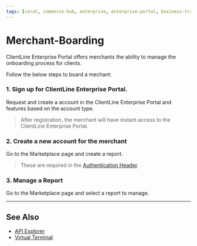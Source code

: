 ```yaml
---
tags: [carat, commerce-hub, enterprise, enterprise-portal, business-track, virtual-terminal, reporting, settings]
---
```



# Merchant-Boarding

ClientLine Enterprise Portal offers merchants the ability to manage the onboarding process for clients.

Follow the below steps to board a mechant:

### 1. Sign up for ClientLine Enterprise Portal.

Request and create a account in the ClientLine Enterprise Portal and features based on the account type.

<!-- theme: info -->
> After registration, the merchant will have instant access to the ClientLine Enterprise Portal.

### 2. Create a new account for the merchant

Go to the Marketplace page and create a report.

<!-- theme: info -->
> These are required in the [Authentication Header](?path=docs/Resources/API-Documents/Authentication-Header.md).

### 3. Manage a Report

Go to the Marketplace page and select a report to manage.


---


## See Also

- [API Explorer](../api/?type=post&path=/payments/v1/charges)
- [Virtual Terminal](?path=docs/Online-Mobile-Digital/Virtual-Terminal/Virtual-Terminal.md)